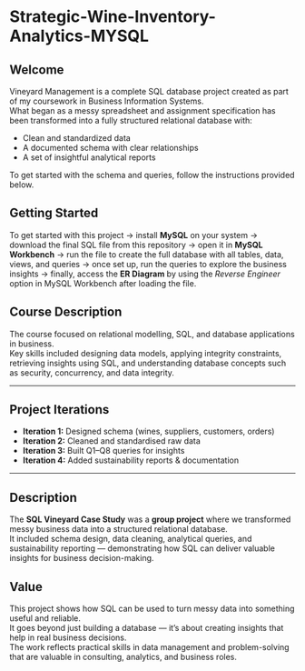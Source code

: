 # Strategic-Wine-Inventory-Analytics-MYSQL  

## Welcome  

Vineyard Management is a complete SQL database project created as part of my coursework in Business Information Systems.  
What began as a messy spreadsheet and assignment specification has been transformed into a fully structured relational database with:  

- Clean and standardized data  
- A documented schema with clear relationships  
- A set of insightful analytical reports  

To get started with the schema and queries, follow the instructions provided below.  
## Getting Started  

To get started with this project → install **MySQL** on your system → download the final SQL file from this repository → open it in **MySQL Workbench** → run the file to create the full database with all tables, data, views, and queries → once set up, run the queries to explore the business insights → finally, access the **ER Diagram** by using the *Reverse Engineer* option in MySQL Workbench after loading the file.  

## Course Description  
The course focused on relational modelling, SQL, and database applications in business.  
Key skills included designing data models, applying integrity constraints, retrieving insights using SQL, and understanding database concepts such as security, concurrency, and data integrity.  

---

## Project Iterations  
- **Iteration 1:** Designed schema (wines, suppliers, customers, orders)  
- **Iteration 2:** Cleaned and standardised raw data  
- **Iteration 3:** Built Q1–Q8 queries for insights  
- **Iteration 4:** Added sustainability reports & documentation  

---

## Description  
The **SQL Vineyard Case Study** was a **group project** where we transformed messy business data into a structured relational database.  
It included schema design, data cleaning, analytical queries, and sustainability reporting — demonstrating how SQL can deliver valuable insights for business decision-making.  

## Value  
This project shows how SQL can be used to turn messy data into something useful and reliable.  
It goes beyond just building a database — it’s about creating insights that help in real business decisions.  
The work reflects practical skills in data management and problem-solving that are valuable in consulting, analytics, and business roles.  



